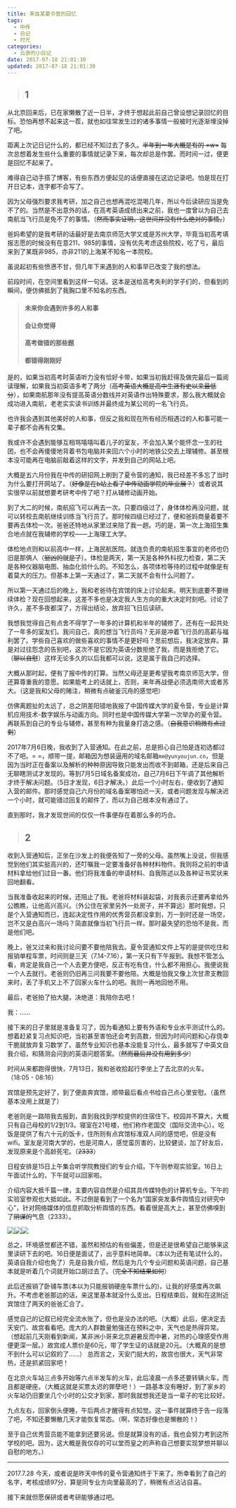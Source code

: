 ```yaml
---
title: 来自某夏令营的回忆
tags:
  - 中传
  - 日记
  - 时光
categories:
  - 云游的小日记
date: 2017-07-18 21:01:30
updated: 2017-07-18 21:01:30
---
```


> ## 1

从北京回来后，已在家懒散了近一日半，才终于想起此前自己曾设想记录回忆的目标。恐怕再想不起来这一茬，就也如往常发生过的诸多事情一般被时光逐渐埋没掉了吧。

距离上次记日记什么的，都已经不知过去了多久。<del>半年到一年大概是有的 =w=</del>
每次总想着发生些什么重要的事情就记录下来，每次却总是作罢。而时间一过，便更是回忆不起来了。
<!--more-->
难得自己动手搭了博客，有些东西方便起见的话便直接在这边记录吧。怕是现在打开日记本，连字都不会写了。

因为父母强烈要求我考研，加之自己也想再混吃混喝几年，所以今后读研应当是免不了的。当然是不出意外的话，在高考英语成绩出来之前，我也一度曾以为自己去南航当飞行员是免不了的事情。（<del>然而事实证明，这世间并没有什么绝对的事情。</del>）

爸妈希望的是我考研的话最好是去南京师范大学又或是苏州大学，毕竟当初高考填报志愿的时候没有在意211、985的事情，没有优先考虑这些院校，吃了亏，最后来到了某既非985，亦非211的上海某不知名一本院校。

虽说起初有些愤懑不甘，但几年下来遇到的人和事早已改变了我的想法。

前段时间，在空间里看到这样一句话。这本是送给高考失利的学子们的，但看到的瞬间，便仿佛抵到了我胸口里不知名的东西。

> #### 未来你会遇到许多的人和事
> 
> #### 会让你觉得
> 
> #### 高考做错的那些题
> 
> #### 都错得刚刚好

是的，如果当初高考时英语听力没有恰好卡带，如果当初我赶得及做完最后一篇阅读理解，如果我当初英语多考了两分（<del>高考英语大概是高中生涯有史以来最低分</del>），如果南航那年没有提高英语分数线并对英语作出特殊要求，那么我大概就会成功进入南航，老老实实读书训练并最终成为某公司的一名飞行员。

也许我会遇到其他美好的人和事，但反之我和现在所有经历相遇过的人和事可能一辈子都不会再有交集。

我或许不会遇到能够互相骂嘻嘻叫着儿子的室友，不会加入某个能怀念一生的社团，也不会再傻傻地背着书包电脑并来回六个小时的地铁公交去上理辅修。甚至根本没可能再在电脑前敲着这样的文字，并发到自己的网站上吧。

大概是五六月份我在中传的研招网上刷到了夏令营的通知，我已经差不多忘了当时为什么要打开网站了。（<del>好像是在b站上看了中传动画学院的毕业展？</del>）或者说其实很早以前就想要考研考中传了吧？打从辅修动画开始。

到了大二的时候，南航招飞可以再去一次。只要四级过了，身体体检再没问题，就可以转校去南航继续训练当飞行员了。那时候四级已经过了，便和爸妈商量着要不要再去体检一次。爸爸还特地从家里过来陪了我一趟。巧的是，第一次上海招生集合地点就在我辅修的学校——上海理工大学。

体检地点则和以前高中一样，上海民航医院。就连负责的南航招生事宜的老师也仍旧是那俩人（<del>挺凶的就是了</del>）。体检是两天，第一天是各种外科视力检查，第二天是各种仪器脑电图、抽血化验什么的。不知怎么，各项体检等待的过程中就像是有着莫大的压力。但基本上第一天通过了，第二天就不会有什么问题了。

所以第一天通过后的晚上，我和老爸待在宾馆的床上讨论起来。明天到底要不要继续体检？现在回想起来，这差不多也是决定我人生方向的重大决定时刻吧。讨论了许久，差不多夜都深了，方得出结论，放弃招飞日后读研。

我想我觉得自己有点舍不得学了一年多的计算机和半年的辅修了，还有在一起共处了一年多的室友们。我问自己，真的想当飞行员吗？无非是冲着飞行员的高薪与福利罢了。学些自己喜欢的做些喜欢的事情不是更好吗？思前想后，我决定放弃。算是对过往怨念的告别吧，这次不是它因为英语分数拒绝了我，而是我拒绝了它。（<del>聊以自慰</del>）这样无论多久的以后我都可以说，这是属于我自己的选择。

大概从那时起，便有了报中传的打算。当然父母还是更希望我考南京师范大学，但还算尊重我的意愿。如果能考上的话就上，否则，来年再战便必须选南师大或者苏大。（这是我和父母的赌注，稍微有点破釜沉舟的感觉吧）

仿佛离题扯的太远了，总之阴差阳错地我报了中国传媒大学的夏令营，专业是计算机应用技术-数字娱乐与动画方向。同时也是中国传媒大学第一次举办的夏令营。再联系到自己的专业与辅修，甚至有种为我量身打造之感。（<del>自我意识稍微有点过剩</del>）

2017年7月6日晚，我收到了入营通知。在此之前，总是担心自己怕是连初选都过不了吧。= =，顺带一提，邮箱因为想装逼用的域名邮箱`me@yunyoujun.cn`，但是因为当时正在备案以及解析的种种原因导致只能发出而收不到邮箱，还是后来自己无聊瞎测试才发现的。等到7月5日域名备案成功，自己7月6日下午调了其他解析才终于解决问题。（5日才发现，6日才解决。）此后一个小时左右，便收到了通知入营的邮件。那时感觉自己六月份的域名备案哪怕迟一天，或者问题发现与解决迟一个小时，就可能错过回复的邮件了，而以为自己根本没有通过了。

直到那时，我才发现世间的仅仅一件事便存在着那么多的巧合。

> ## 2

收到入营通知后，正坐在沙发上的我便告知了一旁的父母。虽然嘴上没说，但我感觉到他们其实挺高兴的，还叮嘱我一定要准备好各种材料物件。我则将之前的申请材料拿给他们过目一番。他们将我准备的申请材料、自我陈述以及各种证书奖状来回地翻看。

当我准备收起来的时候，还阻止了我。老爸将材料装起袋，对我表示还要再拿给外公瞧瞧，让他高兴高兴。（外公住在家里另外一处房子，并不算远）那时我想，只是个入营通知而已，连起决定性作用的优秀营员都没拿到，万一到时还是一场空，岂不又是白高兴一场吗？简直就像当初飞行员一样。那时最失望的恐怕不是我，而是他们吧。

晚上，爸又过来和我讨论问要不要他陪我去。夏令营通知文件上写的是提供吃住和报销单程车票，时间则是三天（7.14-7.16），第一天只有下午报到。我想不管怎么看，肯定是我自己一个人去更方便吧，反正有吃有住，什么都不用担心。我便说我一个人去就行。老爸则仍旧再三问我要不要他陪。大概是怕我又像上次甘肃支教回来时，丢了手机又上不了回家火车什么的吧。我则一再地回他不用。

最后，老爸拍了拍大腿，决绝道：我陪你去吧！

我：……

接下来的日子里就是准备复习了，因为看通知上要有外语和专业水平测试什么的。想着赶紧复习点知识吧，当初甚至害怕还会考到高数，但因为时间问题和心存侥幸干脆就放弃复习数学了。虽然专业知识也基本没能复习什么，最多就写了中英文自我介绍，和猜测会问到的英语问题答案。（<del>然而最后并没有用到多少</del>）

时间从来都跑得很快，7月13日，我和爸收拾起行李坐上了去北京的火车。
（18:05 - 08:16）

宾馆是预先定好了，到了便直奔宾馆，顺带最后看点书给自己点心里安慰。（虽然基本没用上就是了）

老爸则是一路陪我去报到，直到我找到学校提供的住宿住下。校园并不算大，大概只有自己母校的1/2到1/3。寝室在21号楼，他们称作老国交（国际交流中心）。吃饭是提供了有六十元的饭卡，住所则有点宾馆标准双人间的感觉吧，但是没有wifi。室友是河南大学的，也是河南人，感觉蛮厉害的，比较健谈，加了好友后，发现原来是个高龄死宅。（<del>2333</del>）

日程安排是15日上午集合听学院教授们的专业介绍，下午则参观实验室。16日上午面试什么的，下午就可以回家啦。

介绍内容大抵千篇一律，主要内容自然是介绍其具传媒特色的计算机专业。下午的实验室参观也大抵如此。不过倒是看到了一个名为“国家突发事件舆情应对研究中心”，针对网络媒体的信息抓取分析舆情的东西。看着很是高大上，甚至仿佛嗅到了<del>阴谋的</del>气息（2333）。

![](http://www.yunyoujun.cn/wp-content/uploads/2017/07/IMG_20170715_134914.jpg)![](http://www.yunyoujun.cn/wp-content/uploads/2017/07/IMG_20170715_120357.jpg)![](http://www.yunyoujun.cn/wp-content/uploads/2017/07/IMG_20170715_071234.jpg)

总之，环境感觉都还不错，虽然和预估的有些偏差，但是还是很希望自己能够来这里读研下去的吧。16日便是面试了，出乎意料地简单。（本以为还有笔试什么的，英语自我介绍也免了）先是自我介绍，然后是为几个专业问题和英语问题，自己基本就是听着几个词就开始口胡过去了。（<del>完全不知结果如何</del>）

此后还报销了卧铺车票(本以为只能报销硬座车票什么的)，让我的好感度再次飙升。不考虑老爸那边的话，来这里基本就没什么支出。日程结束后，就和在这附近宾馆住了两天的爸爸汇合了。

感觉自己的记叙已经完全流水账了，但也是没办法的吧。（大概）此后，便决定去天安门、故宫看看吧。庞大的人群数量勉强还在预料之中，天气也是热得异常。（想起前几天刚看到新闻，某非洲小哥来北京避暑反而中暑，对热的心理感受作用便更深一层。）故宫成人票价是60元，带了学生证的话就是20元。（大概真的是想不到什么可以记叙的了……）
总而言之，天安门挺大的，故宫也很大，天气非常热，还是抓紧回家吧！

在北京火车站三点多开始等六点半发车的火车，此后凌晨一点多还要转辆火车，而且都是硬座。（大概这就是买票太迟的罪孽吧！）一路基本没有睡好，到了家乡的火车站仍旧要坐几个小时的公交才到家，那时我就想我还是当一辈子的宅比较好。

九点左右，回家倒头便睡，午后两点才醒得有点知觉。这一事件就算终于告一段落了吧，不知还要懒散几天才能恢复常态。（啊，常态好像也是懒散的！）

至于自己优秀营员能不能拿到还要另说。但是就算没有的话，我也会努力考到这所学校的吧。因为，这大概是我仅存的可以堂而皇之的声称自己想要实现梦想并聊以自慰的地方。）

* * *

2017.7.28
今天，或者说是昨天中传的夏令营通知终于下来了。所幸看到了自己的名字，考核成绩97分，算是同专业方向里最高的了，稍微有点沾沾自喜。

接下来就但愿保研或者考研能够通过吧。